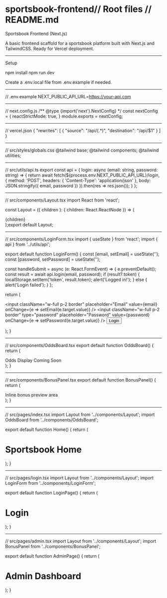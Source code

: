 # sportsbook-frontend// Root files // README.md

Sportsbook Frontend (Next.js)

A basic frontend scaffold for a sportsbook platform built with Next.js and TailwindCSS. Ready for Vercel deployment.


---

Setup

npm install
npm run dev

Create a .env.local file from .env.example if needed.


---

// .env.example NEXT_PUBLIC_API_URL=https://your-api.com


---

// next.config.js /** @type {import('next').NextConfig} */ const nextConfig = { reactStrictMode: true, } module.exports = nextConfig;


---

// vercel.json { "rewrites": [ { "source": "/api/(.*)", "destination": "/api/$1" } ] }


---

// src/styles/globals.css @tailwind base; @tailwind components; @tailwind utilities;


---

// src/utils/api.ts export const api = { login: async (email: string, password: string) => { return await fetch(${process.env.NEXT_PUBLIC_API_URL}/login, { method: 'POST', headers: { 'Content-Type': 'application/json' }, body: JSON.stringify({ email, password }) }).then(res => res.json()); } };


---

// src/components/Layout.tsx import React from 'react';

const Layout = ({ children }: { children: React.ReactNode }) => (

  <div className="min-h-screen bg-gray-100 p-4">
    <div className="max-w-6xl mx-auto">{children}</div>
  </div>
);export default Layout;


---

// src/components/LoginForm.tsx import { useState } from 'react'; import { api } from '../utils/api';

export default function LoginForm() { const [email, setEmail] = useState(''); const [password, setPassword] = useState('');

const handleSubmit = async (e: React.FormEvent) => { e.preventDefault(); const result = await api.login(email, password); if (result?.token) { localStorage.setItem('token', result.token); alert('Logged in!'); } else { alert('Login failed'); } };

return ( <form onSubmit={handleSubmit} className="space-y-4 max-w-md mx-auto"> <input className="w-full p-2 border" placeholder="Email" value={email} onChange={e => setEmail(e.target.value)} /> <input className="w-full p-2 border" type="password" placeholder="Password" value={password} onChange={e => setPassword(e.target.value)} /> <button type="submit" className="w-full p-2 bg-blue-500 text-white">Login</button> </form> ); }


---

// src/components/OddsBoard.tsx export default function OddsBoard() { return ( <div className="p-4 bg-white shadow rounded">Odds Display Coming Soon</div> ); }


---

// src/components/BonusPanel.tsx export default function BonusPanel() { return ( <div className="p-4 bg-green-100 border border-green-400 rounded"> Inline bonus preview area </div> ); }


---

// src/pages/index.tsx import Layout from '../components/Layout'; import OddsBoard from '../components/OddsBoard';

export default function Home() { return ( <Layout> <h1 className="text-xl font-bold mb-4">Sportsbook Home</h1> <OddsBoard /> </Layout> ); }


---

// src/pages/login.tsx import Layout from '../components/Layout'; import LoginForm from '../components/LoginForm';

export default function LoginPage() { return ( <Layout> <h1 className="text-xl font-bold mb-4">Login</h1> <LoginForm /> </Layout> ); }


---

// src/pages/admin.tsx import Layout from '../components/Layout'; import BonusPanel from '../components/BonusPanel';

export default function AdminPage() { return ( <Layout> <h1 className="text-xl font-bold mb-4">Admin Dashboard</h1> <BonusPanel /> </Layout> ); }

